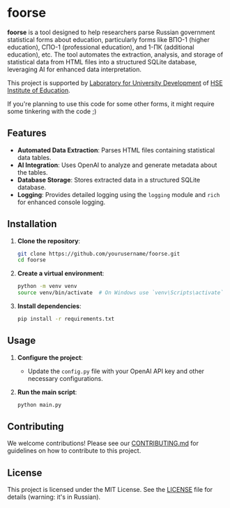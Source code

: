 # foorse

**foorse** is a tool designed to help researchers parse Russian government statistical forms about education, particularly forms like ВПО-1 (higher education), СПО-1 (professional education), and 1-ПК (additional education), etc. The tool automates the extraction, analysis, and storage of statistical data from HTML files into a structured SQLite database, leveraging AI for enhanced data interpretation.

This project is supported by [Laboratory for University Development](https://uni.hse.ru) of [HSE Institute of Education](https://ioe.hse.ru).

If you're planning to use this code for some other forms, it might require some tinkering with the code ;)

## Features

- **Automated Data Extraction**: Parses HTML files containing statistical data tables.
- **AI Integration**: Uses OpenAI to analyze and generate metadata about the tables.
- **Database Storage**: Stores extracted data in a structured SQLite database.
- **Logging**: Provides detailed logging using the `logging` module and `rich` for enhanced console logging.

## Installation

1. **Clone the repository**:
    ```bash
    git clone https://github.com/yourusername/foorse.git
    cd foorse
    ```

2. **Create a virtual environment**:
    ```bash
    python -m venv venv
    source venv/bin/activate  # On Windows use `venv\Scripts\activate`
    ```

3. **Install dependencies**:
    ```bash
    pip install -r requirements.txt
    ```

## Usage

1. **Configure the project**:
    - Update the `config.py` file with your OpenAI API key and other necessary configurations.

2. **Run the main script**:
    ```bash
    python main.py
    ```

## Contributing

We welcome contributions! Please see our [CONTRIBUTING.md](CONTRIBUTING.md) for guidelines on how to contribute to this project.

## License

This project is licensed under the MIT License. See the [LICENSE](LICENSE) file for details (warning: it's in Russian).
